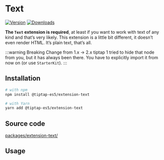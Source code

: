 # Text

[![Version](https://img.shields.io/npm/v/@tiptap-es5/extension-text.svg?label=version)](https://www.npmjs.com/package/@tiptap-es5/extension-text)
[![Downloads](https://img.shields.io/npm/dm/@tiptap-es5/extension-text.svg)](https://npmcharts.com/compare/@tiptap-es5/extension-text?minimal=true)

**The `Text` extension is required**, at least if you want to work with text of any kind and that’s very likely. This extension is a little bit different, it doesn’t even render HTML. It’s plain text, that’s all.

:::warning Breaking Change from 1.x → 2.x
tiptap 1 tried to hide that node from you, but it has always been there. You have to explicitly import it from now on (or use `StarterKit`).
:::

## Installation

```bash
# with npm
npm install @tiptap-es5/extension-text

# with Yarn
yarn add @tiptap-es5/extension-text
```

## Source code

[packages/extension-text/](https://github.com/ueberdosis/tiptap/blob/main/packages/extension-text/)

## Usage

<demo name="Nodes/Text" highlight="12,30" />
